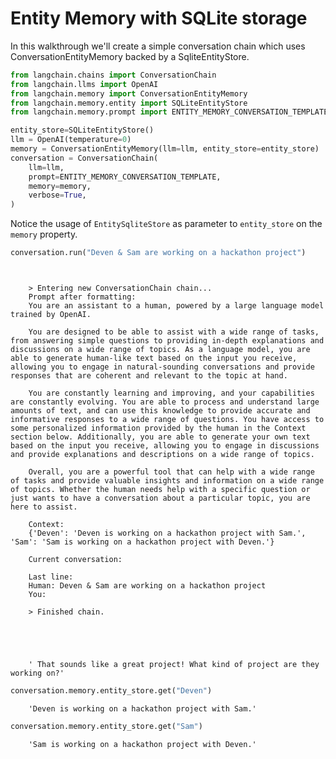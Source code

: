 # Entity Memory with SQLite storage

In this walkthrough we'll create a simple conversation chain which uses ConversationEntityMemory backed by a SqliteEntityStore.

<!-- WARNING: THIS FILE WAS AUTOGENERATED! DO NOT EDIT! Instead, edit the notebook w/the location & name as this file. -->


```python
from langchain.chains import ConversationChain
from langchain.llms import OpenAI
from langchain.memory import ConversationEntityMemory
from langchain.memory.entity import SQLiteEntityStore
from langchain.memory.prompt import ENTITY_MEMORY_CONVERSATION_TEMPLATE
```


```python
entity_store=SQLiteEntityStore()
llm = OpenAI(temperature=0)
memory = ConversationEntityMemory(llm=llm, entity_store=entity_store)
conversation = ConversationChain(
    llm=llm, 
    prompt=ENTITY_MEMORY_CONVERSATION_TEMPLATE,
    memory=memory,
    verbose=True,
)
```

Notice the usage of `EntitySqliteStore` as parameter to `entity_store` on the `memory` property.


```python
conversation.run("Deven & Sam are working on a hackathon project")
```

<CodeOutputBlock lang="python">

```
    
    
    > Entering new ConversationChain chain...
    Prompt after formatting:
    You are an assistant to a human, powered by a large language model trained by OpenAI.
    
    You are designed to be able to assist with a wide range of tasks, from answering simple questions to providing in-depth explanations and discussions on a wide range of topics. As a language model, you are able to generate human-like text based on the input you receive, allowing you to engage in natural-sounding conversations and provide responses that are coherent and relevant to the topic at hand.
    
    You are constantly learning and improving, and your capabilities are constantly evolving. You are able to process and understand large amounts of text, and can use this knowledge to provide accurate and informative responses to a wide range of questions. You have access to some personalized information provided by the human in the Context section below. Additionally, you are able to generate your own text based on the input you receive, allowing you to engage in discussions and provide explanations and descriptions on a wide range of topics.
    
    Overall, you are a powerful tool that can help with a wide range of tasks and provide valuable insights and information on a wide range of topics. Whether the human needs help with a specific question or just wants to have a conversation about a particular topic, you are here to assist.
    
    Context:
    {'Deven': 'Deven is working on a hackathon project with Sam.', 'Sam': 'Sam is working on a hackathon project with Deven.'}
    
    Current conversation:
    
    Last line:
    Human: Deven & Sam are working on a hackathon project
    You:
    
    > Finished chain.





    ' That sounds like a great project! What kind of project are they working on?'
```

</CodeOutputBlock>


```python
conversation.memory.entity_store.get("Deven")
```

<CodeOutputBlock lang="python">

```
    'Deven is working on a hackathon project with Sam.'
```

</CodeOutputBlock>


```python
conversation.memory.entity_store.get("Sam")
```

<CodeOutputBlock lang="python">

```
    'Sam is working on a hackathon project with Deven.'
```

</CodeOutputBlock>
